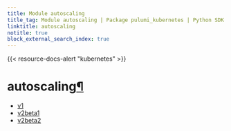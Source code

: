 ```yaml
---
title: Module autoscaling
title_tag: Module autoscaling | Package pulumi_kubernetes | Python SDK
linktitle: autoscaling
notitle: true
block_external_search_index: true
---
```


{{< resource-docs-alert "kubernetes" >}}

<div class="section" id="autoscaling">
<h1>autoscaling<a class="headerlink" href="#autoscaling" title="Permalink to this headline">¶</a></h1>
<div class="toctree-wrapper compound">
<ul>
<li class="toctree-l1"><a class="reference internal" href="v1/">v1</a></li>
<li class="toctree-l1"><a class="reference internal" href="v2beta1/">v2beta1</a></li>
<li class="toctree-l1"><a class="reference internal" href="v2beta2/">v2beta2</a></li>
</ul>
</div>
</div>
